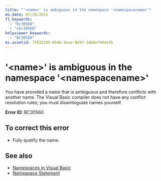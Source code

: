 ```yaml
---
title: "'<name>' is ambiguous in the namespace '<namespacename>'"
ms.date: 07/20/2015
f1_keywords: 
  - "bc30560"
  - "vbc30560"
helpviewer_keywords: 
  - "BC30560"
ms.assetid: 7f032293-054b-4eae-8d97-3db8e7ddde3b
---
```

# '\<name>' is ambiguous in the namespace '\<namespacename>'
You have provided a name that is ambiguous and therefore conflicts with another name. The Visual Basic compiler does not have any conflict resolution rules; you must disambiguate names yourself.  
  
 **Error ID:** BC30560  
  
## To correct this error  
  
- Fully qualify the name.  
  
## See also

- [Namespaces in Visual Basic](../../programming-guide/program-structure/namespaces.md)
- [Namespace Statement](../statements/namespace-statement.md)
